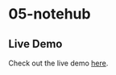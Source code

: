 # 05-notehub

## Live Demo

Check out the live demo [here](https://05-notehub-three-psi.vercel.app/).
